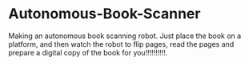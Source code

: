 # Autonomous-Book-Scanner
Making an autonomous book scanning robot. Just place the book on a platform, and then watch the robot to flip pages, read the pages and prepare a digital copy of the book for you!!!!!!!!!!.
